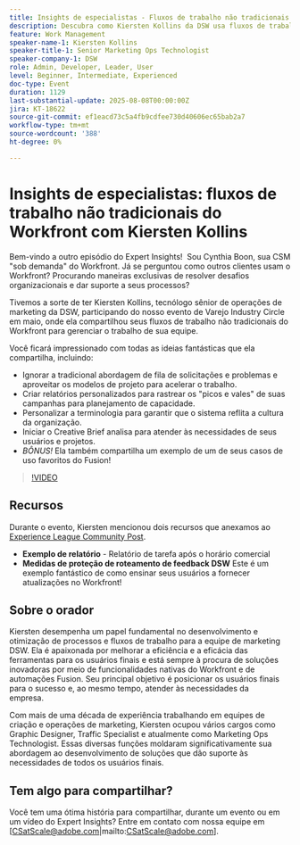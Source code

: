 ```yaml
---
title: Insights de especialistas - Fluxos de trabalho não tradicionais do Workfront com Kiersten Kollins
description: Descubra como Kiersten Kollins da DSW usa fluxos de trabalho não tradicionais do Adobe Workfront, relatórios personalizados e automações do Fusion para otimizar as operações de marketing e aumentar a eficiência da equipe.
feature: Work Management
speaker-name-1: Kiersten Kollins
speaker-title-1: Senior Marketing Ops Technologist
speaker-company-1: DSW
role: Admin, Developer, Leader, User
level: Beginner, Intermediate, Experienced
doc-type: Event
duration: 1129
last-substantial-update: 2025-08-08T00:00:00Z
jira: KT-18622
source-git-commit: ef1eacd73c5a4fb9cdfee730d40606ec65bab2a7
workflow-type: tm+mt
source-wordcount: '388'
ht-degree: 0%

---
```



# Insights de especialistas: fluxos de trabalho não tradicionais do Workfront com Kiersten Kollins

Bem-vindo a outro episódio do Expert Insights!  Sou Cynthia Boon, sua CSM &quot;sob demanda&quot; do Workfront. Já se perguntou como outros clientes usam o Workfront? Procurando maneiras exclusivas de resolver desafios organizacionais e dar suporte a seus processos?  

Tivemos a sorte de ter Kiersten Kollins, tecnólogo sênior de operações de marketing da DSW, participando do nosso evento de Varejo Industry Circle em maio, onde ela compartilhou seus fluxos de trabalho não tradicionais do Workfront para gerenciar o trabalho de sua equipe.  

Você ficará impressionado com todas as ideias fantásticas que ela compartilha, incluindo: 

* Ignorar a tradicional abordagem de fila de solicitações e problemas e aproveitar os modelos de projeto para acelerar o trabalho. 
* Criar relatórios personalizados para rastrear os &quot;picos e vales&quot; de suas campanhas para planejamento de capacidade. 
* Personalizar a terminologia para garantir que o sistema reflita a cultura da organização. 
* Iniciar o Creative Brief analisa para atender às necessidades de seus usuários e projetos. 
* *BÔNUS!* Ela também compartilha um exemplo de um de seus casos de uso favoritos do Fusion!

>[!VIDEO](https://video.tv.adobe.com/v/3469900/?learn=on&enablevpops)

## Recursos

Durante o evento, Kiersten mencionou dois recursos que anexamos ao [Experience League Community Post](https://experienceleaguecommunities.adobe.com/t5/workfront-discussions/video-august-2024-workfront-expert-insights-non-traditional/td-p/694315).
* **Exemplo de relatório** - Relatório de tarefa após o horário comercial 
* **Medidas de proteção de roteamento de feedback DSW** Este é um exemplo fantástico de como ensinar seus usuários a fornecer atualizações no Workfront! 

## Sobre o orador 

Kiersten desempenha um papel fundamental no desenvolvimento e otimização de processos e fluxos de trabalho para a equipe de marketing DSW. Ela é apaixonada por melhorar a eficiência e a eficácia das ferramentas para os usuários finais e está sempre à procura de soluções inovadoras por meio de funcionalidades nativas do Workfront e de automações Fusion. Seu principal objetivo é posicionar os usuários finais para o sucesso e, ao mesmo tempo, atender às necessidades da empresa.   

Com mais de uma década de experiência trabalhando em equipes de criação e operações de marketing, Kiersten ocupou vários cargos como Graphic Designer, Traffic Specialist e atualmente como Marketing Ops Technologist. Essas diversas funções moldaram significativamente sua abordagem ao desenvolvimento de soluções que dão suporte às necessidades de todos os usuários finais. 

## Tem algo para compartilhar?

Você tem uma ótima história para compartilhar, durante um evento ou em um vídeo do Expert Insights? Entre em contato com nossa equipe em [CSatScale@adobe.com|mailto:CSatScale@adobe.com].


